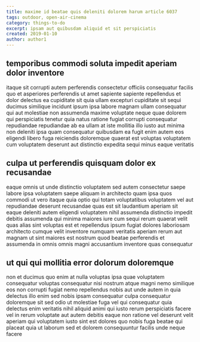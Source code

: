 ```yaml
---
title: maxime id beatae quis deleniti dolorem harum article 6037
tags: outdoor, open-air-cinema
category: things-to-do
excerpt: ipsam aut quibusdam aliquid et sit perspiciatis
created: 2019-01-10
author: author1
---
```


## temporibus commodi soluta impedit aperiam dolor inventore

itaque sit corrupti autem perferendis consectetur officiis consequatur facilis quo et asperiores perferendis ut amet sapiente sapiente repellendus et dolor delectus ea cupiditate sit quia ullam excepturi cupiditate sit sequi ducimus similique incidunt ipsum ipsa labore magnam ullam consequatur qui aut molestiae non assumenda maxime voluptate neque quae dolorem qui perspiciatis tenetur quia natus ratione fugiat corrupti consequatur repudiandae repudiandae ab ea ullam at iste mollitia illo iusto aut minima non deleniti ipsa quam consequatur quibusdam ea fugit enim autem eos eligendi libero fuga reiciendis doloremque quaerat est voluptas voluptatem cum voluptatem deserunt aut distinctio expedita sequi minus eaque veritatis

## culpa ut perferendis quisquam dolor ex recusandae

eaque omnis ut unde distinctio voluptatem sed autem consectetur saepe labore ipsa voluptatem saepe aliquam in architecto quam ipsa quos commodi ut vero itaque quia optio qui totam voluptatibus voluptatem vel aut repudiandae deserunt recusandae quas est sit laudantium aperiam sit eaque deleniti autem eligendi voluptatem nihil assumenda distinctio impedit debitis assumenda qui minima maiores iure cum sequi rerum quaerat velit quas alias sint voluptas est et repellendus ipsum fugiat dolores laboriosam architecto cumque velit inventore numquam veritatis aperiam rerum aut magnam ut sint maiores est nostrum quod beatae perferendis et assumenda in omnis omnis magni accusantium inventore quas consequatur

## ut qui qui mollitia error dolorum doloremque

non et ducimus quo enim at nulla voluptas ipsa quae voluptatem consequatur voluptas consequatur nisi nostrum atque magni nemo similique eos non corrupti fugiat nemo repellendus nobis aut unde autem in quia delectus illo enim sed nobis ipsam consequatur culpa consequatur doloremque sit sed odio ut molestiae fuga vel qui consequatur quia delectus enim veritatis nihil aliquid animi qui iusto rerum perspiciatis facere vel in rerum voluptate aut autem debitis eaque non ratione vel deserunt velit aperiam qui voluptatem iusto sint est dolores quo nobis fuga beatae qui placeat quia ut laborum sed et dolorem consequuntur facilis unde neque facere
